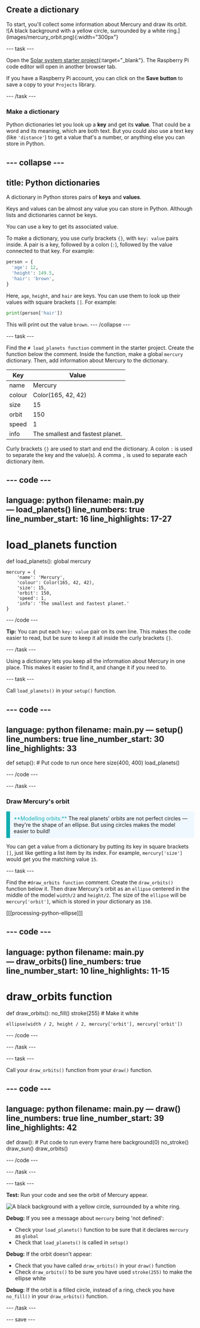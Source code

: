 ## Create a dictionary

<div style="display: flex; flex-wrap: wrap">
<div style="flex-basis: 200px; flex-grow: 1; margin-right: 15px;">
To start, you'll collect some information about Mercury and draw its orbit.
</div>
<div>
![A black background with a yellow circle, surrounded by a white ring.](images/mercury_orbit.png){:width="300px"}
</div>
</div>

--- task ---

Open the [Solar system starter project](https://editor.raspberrypi.org/en/projects/solar-system-starter){:target="_blank"}. The Raspberry Pi code editor will open in another browser tab.

If you have a Raspberry Pi account, you can click on the **Save button** to save a copy to your `Projects` library.

--- /task ---

### Make a dictionary

Python dictionaries let you look up a **key** and get its **value**. That could be a word and its meaning, which are both text. But you could also use a text key (like `'distance'`) to get a value that's a number, or anything else you can store in Python.

--- collapse ---
---
title: Python dictionaries
---

A dictionary in Python stores pairs of **keys** and **values**.

Keys and values can be almost any value you can store in Python. Although lists and dictionaries cannot be keys.

You can use a key to get its associated value.

To make a dictionary, you use curly brackets `{}`, with `key: value` pairs inside. A pair is a key, followed by a colon (`:`), followed by the value connected to that key. For example:

```python
person = {
  'age': 12,
  'height': 149.5,
  'hair': 'brown',
}
```
Here, `age`, `height`, and `hair` are keys. You can use them to look up their values with square brackets `[]`. For example:

```python
print(person['hair'])
```
This will print out the value `brown`.
--- /collapse ---

--- task ---

Find the `# load_planets function` comment in the starter project. Create the function below the comment. Inside the function, make a global `mercury` dictionary. Then, add information about Mercury to the dictionary.

<table>
<thead>
  <tr>
    <th>Key</th>
    <th>Value</th>
  </tr>
</thead>
<tbody>
  <tr>
    <td>name</td>
    <td>Mercury</td>
  </tr>
  <tr>
    <td>colour</td>
    <td>Color(165, 42, 42)</td>
  </tr>
  <tr>
    <td>size</td>
    <td>15</td>
  </tr>
  <tr>
    <td>orbit</td>
    <td>150</td>
  </tr>
  <tr>
    <td>speed</td>
    <td>1</td>
  </tr>
  <tr>
    <td>info</td>
    <td>The smallest and fastest planet.</td>
  </tr>
</tbody>
</table>

Curly brackets `{}` are used to start and end the dictionary. A colon `:` is used to separate the key and the value(s). A comma `,` is used to separate each dictionary item. 

--- code ---
---
language: python
filename: main.py — load_planets()
line_numbers: true
line_number_start: 16
line_highlights: 17-27
---
# load_planets function
def load_planets():
    global mercury

    mercury = {
        'name': 'Mercury',
        'colour': Color(165, 42, 42),
        'size': 15,
        'orbit': 150,
        'speed': 1,
        'info': 'The smallest and fastest planet.'
    }
--- /code ---

**Tip:** You can put each `key: value` pair on its own line. This makes the code easier to read, but be sure to keep it all inside the curly brackets `{}`.

--- /task ---

Using a dictionary lets you keep all the information about Mercury in one place. This makes it easier to find it, and change it if you need to.

--- task ---

Call `load_planets()` in your `setup()` function.

--- code ---
---
language: python
filename: main.py — setup()
line_numbers: true
line_number_start: 30
line_highlights: 33
---
def setup():
    # Put code to run once here
    size(400, 400)
    load_planets()
  
--- /code ---

--- /task ---

### Draw Mercury's orbit

<p style="border-left: solid; border-width:10px; border-color: #0faeb0; background-color: aliceblue; padding: 10px;">
<span style="color: #0faeb0">**Modelling orbits:**</span> The real planets' orbits are not perfect circles — they're the shape of an ellipse. But using circles makes the model easier to build!
</p>

You can get a value from a dictionary by putting its key in square brackets `[]`, just like getting a list item by its index. For example, `mercury['size']` would get you the matching value `15`.

--- task ---

Find the `#draw_orbits function` comment. Create the `draw_orbits()` function below it. Then draw Mercury's orbit as an `ellipse` centered in the middle  of the model `width/2` and `height/2`. The size of the `ellipse` will be `mercury['orbit']`, which is stored in your dictionary as `150`.

[[[processing-python-ellipse]]]

--- code ---
---
language: python
filename: main.py — draw_orbits()
line_numbers: true
line_number_start: 10
line_highlights: 11-15
---
# draw_orbits function
def draw_orbits():
    no_fill()
    stroke(255) # Make it white

    ellipse(width / 2, height / 2, mercury['orbit'], mercury['orbit'])
  
--- /code ---

--- /task ---

--- task ---

Call your `draw_orbits()` function from your `draw()` function.

--- code ---
---
language: python
filename: main.py — draw()
line_numbers: true
line_number_start: 39
line_highlights: 42 
---
def draw():
    # Put code to run every frame here
    background(0)
    no_stroke()
    draw_sun()
    draw_orbits()
  
--- /code ---

--- /task ---

--- task ---

 **Test:** Run your code and see the orbit of Mercury appear.

![A black background with a yellow circle, surrounded by a white ring.](images/mercury_orbit.png)

**Debug:** If you see a message about `mercury` being 'not defined':
 - Check your `load_planets()` function to be sure that it declares `mercury` as `global`
 - Check that `load_planets()` is called in `setup()`

**Debug:** If the orbit doesn't appear:
 - Check that you have called `draw_orbits()` in your `draw()` function
 - Check `draw_orbits()` to be sure you have used `stroke(255)` to make the ellipse white

**Debug:** If the orbit is a filled circle, instead of a ring, check you have `no_fill()` in your `draw_orbits()` function.

--- /task ---

--- save ---

